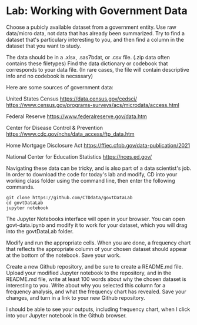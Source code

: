 <h1>Lab: Working with Government Data</h1>

Choose a pubicly available dataset from a government entity. Use raw data/micro data, not data that has already been summarized.
Try to find a dataset  that's particulary interesting to you, and then find a column in the dataset that you want to study. 

The data should be in a .xlsx, .sas7bdat, or .csv file. (.zip data often contains these filetypes)
Find the data dictionary or codebook that corresponds to your data file. (In rare cases, the file will contain descriptive info and no codebook is necsssary)

Here are some sources of government data:

United States Census
https://data.census.gov/cedsci/
https://www.census.gov/programs-surveys/acs/microdata/access.html

Federal Reserve
https://www.federalreserve.gov/data.htm

Center for Disease Control & Prevention
https://www.cdc.gov/nchs/data_access/ftp_data.htm

Home Mortgage Disclosure Act
https://ffiec.cfpb.gov/data-publication/2021

National Center for Education Statistics
https://nces.ed.gov/


Navigating these data can be tricky, and is also part of a data scientist's job.
In order to download the code for today's lab and modify, CD into your working class folder using the command line, then enter the following commands. 

```
git clone https://github.com/CTDdata/govtDataLab
cd govtDataLab
jupyter notebook
```

The Jupyter Notebooks interface will open in your browser. You can open govt-data.ipynb and modify it to work for your dataset, which you will drag into the govtDataLab folder.

Modify and run the appropriate cells. When you are done, a frequency chart that reflects the appropriate column of your chosen dataset should appear at the bottom of the notebook. Save your work.

Create a new Github repository, and be sure to create a README.md file. Upload your modified Jupyter notebook to the repository, and in the README.md file, write at least 100 words about why the chosen dataset is interesting to you. Write about why you selected this column for a frequency analysis, and what the frequency chart has revealed. Save your changes, and turn in a link to your new Github repository. 

I should be able to see your outputs, including frequency chart, when I click into your Jupyter notebook in the Github browser. 


